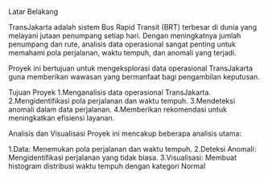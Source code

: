 Latar Belakang

TransJakarta adalah sistem Bus Rapid Transit (BRT) terbesar di dunia yang melayani jutaan penumpang setiap hari. Dengan meningkatnya jumlah penumpang dan rute, analisis data operasional sangat penting untuk memahami pola perjalanan, waktu tempuh, dan anomali yang terjadi.

Proyek ini bertujuan untuk mengeksplorasi data operasional TransJakarta guna memberikan wawasan yang bermanfaat bagi pengambilan keputusan.

Tujuan Proyek
1.Menganalisis data operasional TransJakarta.
2.Mengidentifikasi pola perjalanan dan waktu tempuh.
3.Mendeteksi anomali dalam data perjalanan.
4.Memberikan rekomendasi untuk meningkatkan efisiensi layanan.

Analisis dan Visualisasi
Proyek ini mencakup beberapa analisis utama:

1.Data: Menemukan pola perjalanan dan waktu tempuh.
2.Deteksi Anomali: Mengidentifikasi perjalanan yang tidak biasa.
3.Visualisasi: Membuat histogram distribusi waktu tempuh dengan kategori Normal

